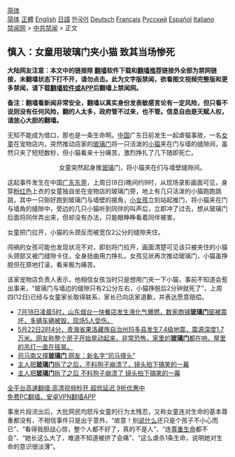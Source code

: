  <!-- 面包屑导航 --> <div class="breadcrumb"><!-- GTranslate: https://gtranslate.io/ -->  <div class="switcher notranslate">  <div class="selected">  <a href="#" onclick="return false;"> 简体</a>  </div>  <div class="option">  <a href="https://www.bannedbook.org" onclick="doGTranslate('zh-CN|zh-CN');jQuery('div.switcher div.selected a').html(jQuery(this).html());return false;" title="简体中文" class="nturl selected"> 简体</a>  <a href="https://www.bannedbook.org/zh-tw/" onclick="doGTranslate('zh-CN|zh-TW');jQuery('div.switcher div.selected a').html(jQuery(this).html());return false;" title="繁體中文" class="nturl"> 正體</a>  <a href="https://www.bannedbook.org/en/" onclick="doGTranslate('zh-CN|en');jQuery('div.switcher div.selected a').html(jQuery(this).html());return false;" title="English" class="nturl"> English</a>  <a href="https://www.bannedbook.org/ja/" onclick="doGTranslate('zh-CN|ja');jQuery('div.switcher div.selected a').html(jQuery(this).html());return false;" title="日本語" class="nturl"> 日語</a>  <a href="https://www.bannedbook.org/ko/" onclick="doGTranslate('zh-CN|ko');jQuery('div.switcher div.selected a').html(jQuery(this).html());return false;" title="한국어" class="nturl"> 한국어</a>  <a href="https://www.bannedbook.org/de/" onclick="doGTranslate('zh-CN|de');jQuery('div.switcher div.selected a').html(jQuery(this).html());return false;" title="Deutsch" class="nturl"> Deutsch</a>  <a href="https://www.bannedbook.org/fr/" onclick="doGTranslate('zh-CN|fr');jQuery('div.switcher div.selected a').html(jQuery(this).html());return false;" title="Français" class="nturl"> Français</a>  <a href="https://www.bannedbook.org/ru/" onclick="doGTranslate('zh-CN|ru');jQuery('div.switcher div.selected a').html(jQuery(this).html());return false;" title="Русский" class="nturl"> Русский</a>  <a href="https://www.bannedbook.org/es/" onclick="doGTranslate('zh-CN|es');jQuery('div.switcher div.selected a').html(jQuery(this).html());return false;" title="Español" class="nturl"> Español</a>  <a href="https://www.bannedbook.org/it/" onclick="doGTranslate('zh-CN|it');jQuery('div.switcher div.selected a').html(jQuery(this).html());return false;" title="Italiano" class="nturl"> Italiano</a>  </div>  </div>      <div class='breadcrumb-sub'><!-- Breadcrumb NavXT 6.3.0 --> <a href="https://www.bannedbook.org/" class="home">禁闻网</a> &gt; <a href="https://www.bannedbook.org/bnews/cbnews/" class="category">中共禁闻</a> &gt; 正文</div></div><h2>慎入：女童用玻璃门夹小猫 致其当场惨死</h2> <p class="notice"><b>大陆网友注意：本文中的链接除 <a href="https://github.com/bannedbook/fanqiang" >翻墙</a>软件下载和<a href="https://github.com/killgcd/justmysocks/blob/master/README.md">翻墙推荐</a>链接外全部为禁网链接，未翻墙状态下打不开，请勿点击。此为文字版禁闻，欲看图文视频完整版和更多禁闻，请下载<a href="https://github.com/bannedbook/fanqiang">翻墙软件或APP</a>后翻墙上禁闻网。</p><p>备注：翻墙看新闻非常安全，翻墙以真实身份发表敏感言论有一定风险，但只看不说则没有任何风险，翻的人太多，政府管不过来，也不管。信息自由是天赋人权，请放心大胆的翻墙。</b></p>  <div class="entry"> <p>无知不能成为借口，那也是一条生命啊。<span class='wp_keywordlink_affiliate'><a href="https://www.bannedbook.org/" title="中国" target="_blank">中国</a></span>广东日前发生一起虐猫事故，一名<a href="https://www.bannedbook.org/bnews/tag/%e5%a5%b3%e7%ab%a5/" class="st_tag internal_tag" rel="tag" title="标签 女童 下的日志">女童</a>在宠物店内，突然推动店家的<a href="https://www.bannedbook.org/bnews/tag/%E7%8E%BB%E7%92%83%E9%97%A8/" class="st_tag internal_tag" rel="tag" title="标签 玻璃门 下的日志">玻璃门</a>将一只活泼的<a href="https://www.bannedbook.org/bnews/tag/%e5%b0%8f%e7%8c%ab/" class="st_tag internal_tag" rel="tag" title="标签 小猫 下的日志">小猫</a>夹在门与墙的缝隙间，虽然只夹了短短数秒，但小猫看来十分痛苦，激烈挣扎了几下随即死亡。</p> <p>&nbsp; &nbsp; &nbsp; &nbsp; &nbsp; &nbsp; &nbsp; &nbsp; &nbsp;&nbsp; &nbsp; &nbsp; &nbsp; &nbsp; &nbsp; &nbsp;女童突然起身推<a href="https://www.bannedbook.org/bnews/tag/%E7%8E%BB%E7%92%83/" class="st_tag internal_tag" rel="tag" title="标签 玻璃 下的日志">玻璃</a>门，将小猫夹在们与墙壁缝隙间。</p>  <p>这起事件发生在中国<a href="https://www.bannedbook.org/bnews/tag/%e5%b9%bf%e4%b8%9c%e4%b8%9c%e8%8e%9e/" class="st_tag internal_tag" rel="tag" title="标签 广东东莞 下的日志">广东东莞</a>，上周日(8日)晚间约9时，从现场录影画面可见，身穿<a href="https://www.bannedbook.org/bnews/tag/%E7%B2%89%E7%BA%A2%E8%89%B2/" class="st_tag internal_tag" rel="tag" title="标签 粉红色 下的日志">粉红色</a>上衣的女童独自坐在宠物店的玻璃门旁，地上有几只活泼的小猫跑跑跳跳，其中一只刚好跑到玻璃门与墙壁的接角，<a href="https://www.bannedbook.org/bnews/tag/%E5%B0%8F%E5%A5%B3%E5%AD%A9/" class="st_tag internal_tag" rel="tag" title="标签 小女孩 下的日志">小女孩</a>立刻站起推门，将小猫夹在门与墙角的缝隙中，旁边的几只小猫听到同伴的叫声后，立即冲了过去，想从玻璃门后面将同伴弄出来，但却没有办法，只能眼睁睁看着同伴被害。</p> <p>女童把门拉开，小猫的头颈反而被宽仅2公分的缝隙夹住。</p>  <p>闯祸的女孩可能也发现状况不对，即刻将门拉开，画面清楚可见该只被夹住的小猫头颈部又被门缝隙卡住，全身扭曲用力挣扎，女孩见状再次推动玻璃门，小猫虽挣脱但在原地打滚，看来极为痛苦。</p> <p>该家宠物店负责人表示，他相信女孩当时只是想用门夹一下小猫，事前不知道会惹出事来，“玻璃门与墙边的缝隙只有2公分左右，小猫挣脱后2分钟就死了”，上周四(12日)已经与女童家长取得联系，家长已向店家道歉，并表达愿意赔偿。</p>  <ul class='op-related-articles' title='相关阅读'> <li><a href='https://www.bannedbook.org/bnews/bannedvideo/20210719/1590064.html' target='_blank'>7月18日凌晨5时，山东烟台一快餐店发生液化气爆燃，数家商铺<b>玻璃门</b>窗被震坏，多辆车辆被毁，现场5人受伤。</a></li> <li><a href='https://www.bannedbook.org/bnews/bannedvideo/20210522/1551786.html' target='_blank'>5月22日2时4分，青海省果洛藏族自治州玛多县发生7.4级地震，震源深度1.7万米。网友称整个房子开始晃动起来，非常恐怖，家里的<b>玻璃门</b>都在响，屋里的吊灯一直在摇晃。</a></li> <li><a href='https://www.bannedbook.org/bnews/cbnews/20201122/1435221.html' target='_blank'>司马南又撞<b>玻璃门</b> 网友：新名字“司马撞头”</a></li> <li><a href='https://www.bannedbook.org/bnews/funmedia/20201005/1408272.html' target='_blank'>主人把<b>玻璃门</b>拆了之后，不料狗子崩溃了，镜头拍下搞笑的一幕</a></li> <li><a href='https://www.bannedbook.org/bnews/funmedia/20200718/1362680.html' target='_blank'>主人把<b>玻璃门</b>拆了之后 不料狗子崩溃了 镜头拍下搞笑的一幕</a></li> </ul> <p class="texttj"> <a href="https://github.com/bannedbook/fanqiang/wiki/V2ray%E6%9C%BA%E5%9C%BA" target="_blank">全平台高速翻墙:高清视频秒开,超低延迟,9折优惠中</a><br/> <a href="https://github.com/bannedbook/fanqiang/wiki/%E7%A6%81%E9%97%BB%E7%BD%91%E5%AE%89%E5%8D%93%E7%BF%BB%E5%A2%99%E6%96%B0%E9%97%BBAPP" target="_blank">免费PC翻墙、安卓VPN翻墙APP</a></p><p>事发片段流出后，大批网民均怒斥女童的行为太残忍，又称女童连对生命的基本尊重都没有，不相信事件只是出于意外，“故意！别<a href="https://www.bannedbook.org/bnews/tag/%E8%AF%B4%E4%BB%80%E4%B9%88/" class="st_tag internal_tag" rel="tag" title="标签 说什么 下的日志">说什么</a>还只是个孩子不小心而已”、“看得我胆战心惊，整个人都不好了，真的不是人”、“连<a href="https://www.bannedbook.org/bnews/tag/%E5%B0%8A%E9%87%8D%E7%94%9F%E5%91%BD/" class="st_tag internal_tag" rel="tag" title="标签 尊重生命 下的日志">尊重生命</a>都不会”、“她长这么大了，难道不知道被挤了会痛”、“这么虐杀1条生命，说明她对生命的意识很淡薄”。</p> <a name='sharetosocial'></a>  <div style="margin-bottom:5px;padding-bottom:5px;clear:both"> <div id="archive-pix-1" class="banner-ads"> <!-- AuctionX Display platform tag START --> <div id="26318x728x90x621x_ADSLOT2" clicktrack="%%CLICK_URL_ESC%%"></div> <!-- AuctionX Display platform tag END --> </div> <div id="archive-pix-2" class="banner-ads"> <!-- AuctionX Display platform tag START --> <div id="26315x300x250x621x_ADSLOT2" clicktrack="%%CLICK_URL_ESC%%"></div> <!-- AuctionX Display platform tag END --> </div> </div>  <div id="archive-pix-1" class="banner-ads"> <!-- AuctionX Display platform tag START --> <div id="26318x728x90x621x_ADSLOT3" clicktrack="%%CLICK_URL_ESC%%"></div> <!-- AuctionX Display platform tag END --> </div> </div><!--END ENTRY--> 